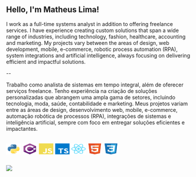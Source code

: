 ## Hello, I'm Matheus Lima!

I work as a full-time systems analyst in addition to offering freelance services. I have experience creating custom solutions that span a wide range of industries, including technology, fashion, healthcare, accounting and marketing. My projects vary between the areas of design, web development, mobile, e-commerce, robotic process automation (RPA), system integrations and artificial intelligence, always focusing on delivering efficient and impactful solutions.

--

Trabalho como analista de sistemas em tempo integral, além de oferecer serviços freelance. Tenho experiência na criação de soluções personalizadas que abrangem uma ampla gama de setores, incluindo tecnologia, moda, saúde, contabilidade e marketing. Meus projetos variam entre as áreas de design, desenvolvimento web, mobile, e-commerce, automação robótica de processos (RPA), integrações de sistemas e inteligência artificial, sempre com foco em entregar soluções eficientes e impactantes.

<div style="display: inline_block"><br>
  <img align="center" alt="Mat-Python" height="30" width="40" src="https://raw.githubusercontent.com/devicons/devicon/master/icons/python/python-original.svg">
  <img align="center" alt="Mat-Csharp" height="30" width="40" src="https://raw.githubusercontent.com/devicons/devicon/master/icons/csharp/csharp-original.svg">
  <img align="center" alt="Mat-Js" height="30" width="40" src="https://raw.githubusercontent.com/devicons/devicon/master/icons/javascript/javascript-plain.svg">
  <img align="center" alt="Mat-Ts" height="30" width="40" src="https://raw.githubusercontent.com/devicons/devicon/master/icons/typescript/typescript-plain.svg">
  <img align="center" alt="Mat-React" height="30" width="40" src="https://raw.githubusercontent.com/devicons/devicon/master/icons/react/react-original.svg">
  <img align="center" alt="Mat-HTML" height="30" width="40" src="https://raw.githubusercontent.com/devicons/devicon/master/icons/html5/html5-original.svg">
  <img align="center" alt="Mat-CSS" height="30" width="40" src="https://raw.githubusercontent.com/devicons/devicon/master/icons/css3/css3-original.svg">
</div>
  
  ##
 
<div> 
  <a href="https://www.linkedin.com/in/limarios" target="_blank"><img src="https://img.shields.io/badge/-LinkedIn-%230077B5?style=for-the-badge&logo=linkedin&logoColor=white" target="_blank"></a> 
  
</div>
